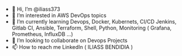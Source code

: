 - 👋 Hi, I’m @iliass373
- 👀 I’m interested in AWS DevOps topics
- 🌱 I’m currently learning Devops, Docker, Kubernets, CI/CD Jenkins, Gitlab CI, Ansible, Terraform, Shell, Python, Monitoring ( Grafana, Prometheus, InfluxDB ...) 
- 💞️ I’m looking to collaborate on Devops Projects
- 📫 How to reach me LinkedIn ( ILIASS BENDIDIA ) 

<!---
iliass373/iliass373 is a ✨ special ✨ repository because its `README.md` (this file) appears on your GitHub profile.
You can click the Preview link to take a look at your changes.
--->
